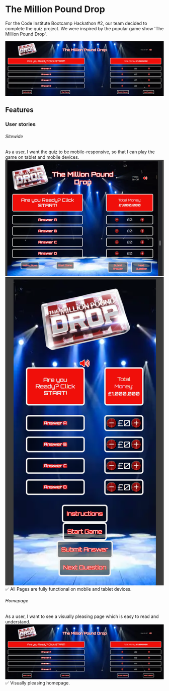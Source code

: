 # The Million Pound Drop

For the Code Institute Bootcamp Hackathon #2, our team decided to complete the quiz project. We were inspired by the popular game show 'The Million Pound Drop'.

<img src="assets/images/MPD-Homepage.png" alt="Homepage">

## Features

### User stories

###### Sitewide
As a user, I want the quiz to be mobile-responsive, so that I can play the game on tablet and mobile devices.
<img src="assets/images/MPD-Tablet.png" alt="Tablet Image"> <img src="assets/images/MPD-Iphone.png" alt="Iphone Image">
✅ All Pages are fully functional on mobile and tablet devices.

###### Homepage
As a user, I want to see a visually pleasing page which is easy to read and understand.
<img src="assets/images/MPD-Homepage.png" alt="Homepage">
✅ Visually pleasing homepage.

######

